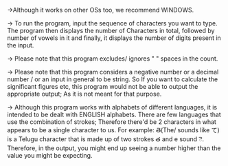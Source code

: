 ->Although it works on other OSs too, we recommend WINDOWS.


-> To run the program, input the sequence of characters you want to type. 
The program then displays the number of Characters in total, followed by number of vowels in it and finally, 
it displays the number of digits present in the input. 



-> Please  note that this program excludes/ ignores " " spaces in the count.


-> Please note that this program considers a negative number or a decimal number / or
an input in general to be string. So If you want to calculate the significant figures etc, 
this program would not be able to output the appropriate output; As it is not meant for that purpose.

-> Although this program works with alphabets of different languages, it is intended to  be dealt with ENGLISH alphabets. 
There are few languages that use the combination of strokes; Therefore there'd be 2 characters in what appears to be a 
single character to us.
For example: తె(The/ sounds like て) is a 
Telugu character that is made up of two strokes త and e sound ె. 
Therefore, in the output, you might end up seeing a number higher than the value you might be expecting.  


